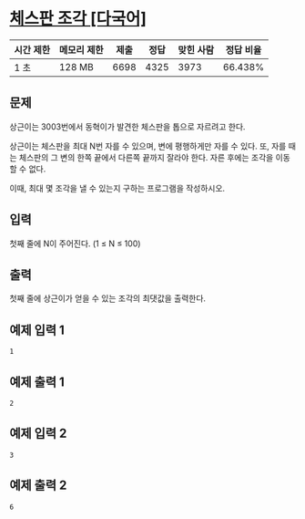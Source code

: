 # [체스판 조각 [다국어]](https://www.acmicpc.net/problem/3004)

| 시간 제한 | 메모리 제한 | 제출 | 정답 | 맞힌 사람 | 정답 비율 |
| --- | --- | --- | --- | --- | --- |
| 1 초 | 128 MB | 6698 | 4325 | 3973 | 66.438% |

## 문제

상근이는 3003번에서 동혁이가 발견한 체스판을 톱으로 자르려고 한다.

상근이는 체스판을 최대 N번 자를 수 있으며, 변에 평행하게만 자를 수 있다. 또, 자를 때는 체스판의 그 변의 한쪽 끝에서 다른쪽 끝까지 잘라야 한다. 자른 후에는 조각을 이동할 수 없다.

이때, 최대 몇 조각을 낼 수 있는지 구하는 프로그램을 작성하시오.

## 입력

첫째 줄에 N이 주어진다. (1 ≤ N ≤ 100)

## 출력

첫째 줄에 상근이가 얻을 수 있는 조각의 최댓값을 출력한다.

## 예제 입력 1

```
1

```

## 예제 출력 1

```
2

```

## 예제 입력 2

```
3

```

## 예제 출력 2

```
6
```
